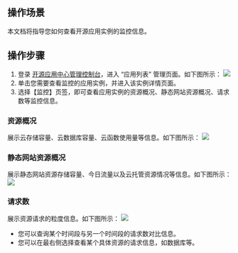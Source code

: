 ## 操作场景
本文档将指导您如何查看开源应用实例的监控信息。

## 操作步骤
1. 登录 [开源应用中心管理控制台](https://console.cloud.tencent.com/oac/list)，进入 “应用列表” 管理页面。如下图所示：
![](https://main.qcloudimg.com/raw/f564b354411ac4e2dc237bcc73be837b.png)
2. 单击您需要查看监控的应用实例，并进入该实例详情页面。
3. 选择【监控】页签，即可查看应用实例的资源概况、静态网站资源概况、请求数等监控信息。

### 资源概况
展示云存储容量、云数据库容量、云函数使用量等信息。如下图所示：
![](https://main.qcloudimg.com/raw/1076bc36e78d39e7c09507b046cb3a97.png)

### 静态网站资源概况
展示静态网站资源存储容量、今日流量以及云托管资源情况等信息。如下图所示：
![](https://main.qcloudimg.com/raw/2bb34ef7b1ac1f6113d51ebeb964dbe8.png)

### 请求数
展示资源请求的粒度信息。如下图所示：
![](https://main.qcloudimg.com/raw/3edae6b89b06bff9451d64e5c4c4edd6.png)
- 您可以查询某个时间段与另一个时间段的请求数对比信息。
- 您可以在最右侧选择查看某个具体资源的请求信息，如数据库等。

